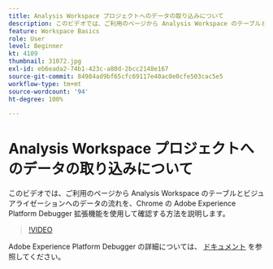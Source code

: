 ```yaml
---
title: Analysis Workspace プロジェクトへのデータの取り込みについて
description: このビデオでは、ご利用のページから Analysis Workspace のテーブルとビジュアライゼーションへのデータの流れを、Chrome の Adobe Experience Platform Debugger 拡張機能を使用して確認する方法を説明します。
feature: Workspace Basics
role: User
level: Beginner
kt: 4109
thumbnail: 31072.jpg
exl-id: eb6eada2-74b1-423c-a80d-2bcc2148e167
source-git-commit: 84984ad9bf65cfc69117e40ac0e0cfe503cac5e5
workflow-type: tm+mt
source-wordcount: '94'
ht-degree: 100%

---
```


# Analysis Workspace プロジェクトへのデータの取り込みについて

このビデオでは、ご利用のページから Analysis Workspace のテーブルとビジュアライゼーションへのデータの流れを、Chrome の Adobe Experience Platform Debugger 拡張機能を使用して確認する方法を説明します。

>[!VIDEO](https://video.tv.adobe.com/v/31072/?quality=12&learn=on)

Adobe Experience Platform Debugger の詳細については、 [ドキュメント](https://experienceleague.adobe.com/docs/debugger/using-v2/experience-cloud-debugger.html?lang=ja) を参照してください。

